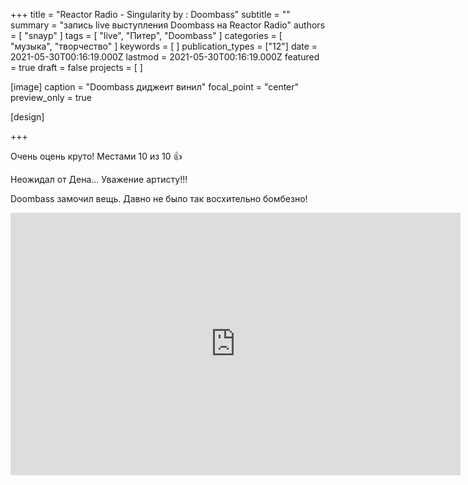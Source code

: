 +++
title = "Reactor Radio - Singularity by : Doombass"
subtitle = ""
summary = "запись live выступления Doombass на Reactor Radio"
authors = [ "snayp" ]
tags = [ "live", "Питер", "Doombass" ]
categories = [ "музыка", "творчество" ]
keywords = [ ]
publication_types = ["12"]
date = 2021-05-30T00:16:19.000Z
lastmod = 2021-05-30T00:16:19.000Z
featured = true
draft = false
projects = [ ]

[image]
caption = "Doombass диджеит винил"
focal_point = "center"
preview_only = true

[design]

+++

Очень оцень круто! Местами 10 из 10 👍

Неожидал от Дена... Уважение артисту!!!

Doombass замочил вещь. Давно не было так восхительно бомбезно!

<iframe src="https://vk.com/video_ext.php?oid=-147215218&id=456241533&hash=19f8039a00dd872a&hd=2" width="720" height="420" frameborder="0" allowfullscreen></iframe>
